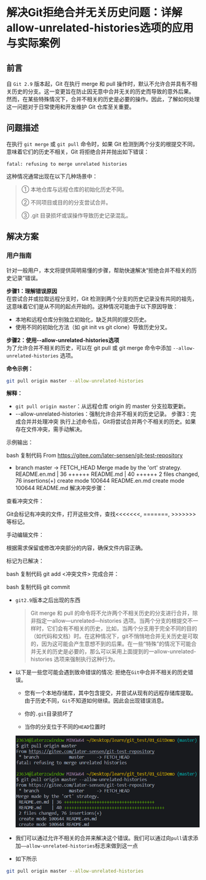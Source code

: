 # 解决Git拒绝合并无关历史问题：详解allow-unrelated-histories选项的应用与实际案例

## 前言
自 `Git 2.9` 版本起，Git 在执行 merge 和 pull 操作时，默认不允许合并具有不相关历史的分支。这一变更旨在防止因无意中合并无关的历史而导致的意外后果。
然而，在某些特殊情况下，合并不相关的历史是必要的操作。因此，了解如何处理这一问题对于日常使用和开发维护 Git 仓库至关重要。

## 问题描述
在执行 `git merge` 或 `git pull` 命令时，如果 Git 检测到两个分支的根提交不同，意味着它们的历史不相关，Git 将拒绝合并并抛出如下错误：
```shell
fatal: refusing to merge unrelated histories
```
这种情况通常出现在以下几种场景中： 
> ① 本地仓库与远程仓库的初始化历史不同。
> 
> ② 不同项目或目的的分支尝试合并。
> 
> ③ .git 目录损坏或误操作导致历史记录混乱。 

## 解决方案
### 用户指南
针对一般用户，本文将提供简明易懂的步骤，帮助快速解决“拒绝合并不相关的历史记录”错误。

**步骤1：理解错误原因**  
在尝试合并或拉取远程分支时，Git 检测到两个分支的历史记录没有共同的祖先，这意味着它们是从不同的起点开始的。这种情况可能由于以下原因导致： 
- 本地和远程仓库分别独立初始化，缺乏共同的提交历史。
- 使用不同的初始化方法（如 git init vs git clone）导致历史分叉。

**步骤2：使用--allow-unrelated-histories选项**  
为了允许合并不相关的历史，可以在 git pull 或 git merge 命令中添加 `--allow-unrelated-histories` 选项。

**命令示例：**
```bash
git pull origin master --allow-unrelated-histories
```
**解释：**
- `git pull origin master`：从远程仓库 origin 的 master 分支拉取更新。
- --allow-unrelated-histories：强制允许合并不相关的历史记录。
步骤3：完成合并并处理冲突
执行上述命令后，Git将尝试合并两个不相关的历史。如果存在文件冲突，需手动解决。

示例输出：

bash
复制代码
From https://gitee.com/later-sensen/git-test-repository
* branch            master     -> FETCH_HEAD
  Merge made by the 'ort' strategy.
  README.en.md | 36 ++++++
  README.md    | 40 ++++++
  2 files changed, 76 insertions(+)
  create mode 100644 README.en.md
  create mode 100644 README.md
  解决冲突步骤：

查看冲突文件：

Git会标记有冲突的文件，打开这些文件，查找<<<<<<<, =======, >>>>>>>等标记。

手动编辑文件：

根据需求保留或修改冲突部分的内容，确保文件内容正确。

标记为已解决：

bash
复制代码
git add <冲突文件>
完成合并：

bash
复制代码
git commit





















- `git2.9`版本之后出现的东西

  > Git merge 和 pull 的命令将不允许两个不相关历史的分支进行合并，除非指定一allow—unrelated—histories 选项。当两个分支的根提交不一样时，它们会有不相关的历史，比如，当两个分支用于完全不同的目的（如代码和文档）时。在这种情况下，git不悄悄地合并无关历史是可取的，因为这可能会产生意想不到的后果。在一些“特殊”的情况下可能合并无关的历史是必要的，那么可以采用上面提到的一allow-unrelated-histories 选项来强制执行这种行为。

- 以下是一些您可能会遇到致命错误的情况: 拒绝在`Git`中合并不相关的历史错误。
  
  - 您有一个本地存储库，其中包含提交，并尝试从现有的远程存储库提取。由于历史不同，`Git`不知道如何继续。因此会出现错误消息。
  
  - 你的`.git`目录损坏了
  
  - 当你的分支位于不同的`HEAD`位置时
  
  ![image-20220727160904104.png](assets/image-20220727160904104.png)

- 我们可以通过允许不相关的合并来解决这个错误。我们可以通过向`pull`请求添加`——allow-unrelated-histories`标志来做到这一点
- 如下所示

```bash
git pull origin master --allow-unrelated-histories
```

